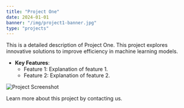 ```yaml
---
title: "Project One"
date: 2024-01-01
banner: "/img/project1-banner.jpg"
type: "projects"
---
```



This is a detailed description of Project One. This project explores innovative solutions to improve efficiency in machine learning models.

- **Key Features**:
  - Feature 1: Explanation of feature 1.
  - Feature 2: Explanation of feature 2.

![Project Screenshot](/img/project1-screenshot.jpg)

Learn more about this project by contacting us.
